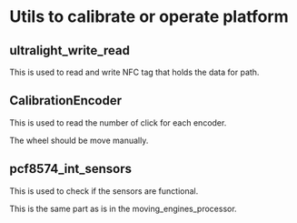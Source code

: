 # Utils to calibrate or operate platform

## ultralight_write_read

This is used to read and write NFC tag that holds the data for path.

## CalibrationEncoder

This is used to read the number of click for each encoder.

The wheel should be move manually.

## pcf8574_int_sensors

This is used to check if the sensors are functional.

This is the same part as is in the moving_engines_processor.
